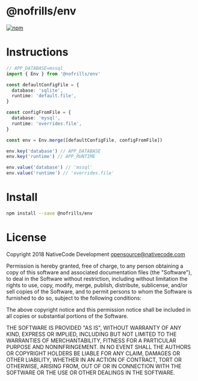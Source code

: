 # @nofrills/env

[![npm](https://img.shields.io/npm/v/@nofrills/env.svg?style=flat-square)](https://www.npmjs.com/package/@nofrills/env)

# Instructions

```typescript
// APP_DATABASE=mssql
import { Env } from '@nofrills/env'

const defaultConfigFile = {
  database: 'sqlite',
  runtime: 'default.file',
}

const configFromFile = {
  database: 'mysql',
  runtime: 'overrides.file',
}

const env = Env.merge([defaultConfigFile, configFromFile])

env.key('database') // APP_DATABASE
env.key('runtime') // APP_RUNTIME

env.value('database') // 'mssql'
env.value('runtime') // 'overrides.file'
```

# Install

```bash
npm install --save @nofrills/env
```

# License
Copyright 2018 NativeCode Development <opensource@nativecode.com>

Permission is hereby granted, free of charge, to any person obtaining a copy of this software and associated
documentation files (the "Software"), to deal in the Software without restriction, including without
limitation the rights to use, copy, modify, merge, publish, distribute, sublicense, and/or sell copies of the
Software, and to permit persons to whom the Software is furnished to do so, subject to the following
conditions:

The above copyright notice and this permission notice shall be included in all copies or substantial portions
of the Software.

THE SOFTWARE IS PROVIDED "AS IS", WITHOUT WARRANTY OF ANY KIND, EXPRESS OR IMPLIED, INCLUDING BUT NOT LIMITED
TO THE WARRANTIES OF MERCHANTABILITY, FITNESS FOR A PARTICULAR PURPOSE AND NONINFRINGEMENT. IN NO EVENT SHALL
THE AUTHORS OR COPYRIGHT HOLDERS BE LIABLE FOR ANY CLAIM, DAMAGES OR OTHER LIABILITY, WHETHER IN AN ACTION OF
CONTRACT, TORT OR OTHERWISE, ARISING FROM, OUT OF OR IN CONNECTION WITH THE SOFTWARE OR THE USE OR OTHER
DEALINGS IN THE SOFTWARE.
